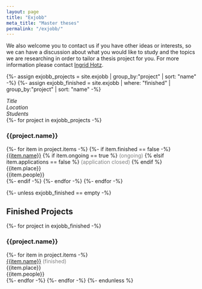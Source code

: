 ```yaml
---
layout: page
title: "Exjobb"
meta_title: "Master theses"
permalink: "/exjobb/"
---
```


We also welcome you to contact us if you have other ideas or interests, so we can have a discussion about what you would like to study and the topics we are researching in order to tailor a thesis project for you. For more information please contact <a href="mailto:ingrid.hotz@liu.se">Ingrid Hotz</a>.

{%- assign exjobb_projects = site.exjobb | group_by:"project" | sort: "name" -%}
{%- assign exjobb_finished = site.exjobb | where: "finished" | group_by:"project" | sort: "name" -%}
  <div class="row">
    <div class="column medium-7"><i>Title</i></div>
    <div class="column medium-4"><i>Location</i></div>
    <div class="column medium-1"><i>Students</i></div>
  </div>
{%- for project in exjobb_projects -%}
    <h3>{{project.name}}</h3>
    {%- for item in project.items -%}
        {%- if item.finished == false -%}
        <div class="row">
            <div class="column medium-7">
              <a href="{{site.url}}{{site.baseurl}}{{item.url}}">{{item.name}}</a>
              {% if item.ongoing == true %}
              <span style="color: gray;">  (ongoing)</span>
              {% elsif item.applications == false %} 
              <span style="color: gray;">  (application closed)</span>
              {% endif %}
            </div>
            <div class="column medium-4">{{item.place}}</div>
            <div class="column medium-1">{{item.people}}</div>
        </div>
        {%- endif -%}
    {%- endfor -%}
{%- endfor -%}

{%- unless exjobb_finished == empty -%}
  <h2>Finished Projects</h2>
  {%- for project in exjobb_finished -%}
    <h3>{{project.name}}</h3>
    {%- for item in project.items -%}
        <div class="row">
            <div class="column medium-7">
              <a href="{{site.url}}{{site.baseurl}}{{item.url}}">{{item.name}}</a>
              <span style="color: gray;">  (finished)</span>
            </div>
            <div class="column medium-4">{{item.place}}</div>
            <div class="column medium-1">{{item.people}}</div>
        </div>
    {%- endfor -%}
  {%- endfor -%}
{%- endunless %}
